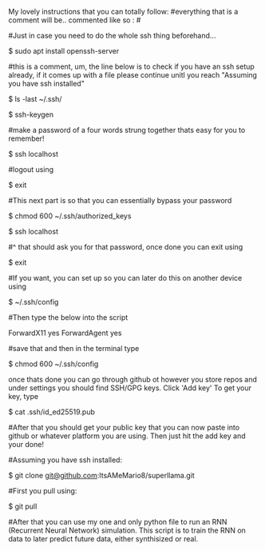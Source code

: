 My lovely instructions that you can totally follow:
#everything that is a comment will be.. commented like so : #

#Just in case you need to do the whole ssh thing beforehand...

$ sudo apt install openssh-server

#this is a comment, um, the line below is to check if you have an ssh setup already, if it comes up with a file please continue unitl you reach "Assuming you have ssh installed"

$ ls -last ~/.ssh/

$ ssh-keygen

#make a password of a four words strung together thats easy for you to remember!

$ ssh localhost

#logout using

$ exit

#This next part is so that you can essentially bypass your password

$ chmod 600 ~/.ssh/authorized_keys

$ ssh localhost

#^ that should ask you for that password, once done you can exit using

$ exit

#If you want, you can set up so you can later do this on another device using

$ ~/.ssh/config

#Then type the below into the script

ForwardX11 yes
ForwardAgent yes

#save that and then in the terminal type

$ chmod 600 ~/.ssh/config

once thats done you can go through github ot however you store repos and under settings you should find SSH/GPG keys.
Click 'Add key' 
To get your key, type

$ cat .ssh/id_ed25519.pub

#After that you should get your public key that you can now paste into github or whatever platform you are using. Then just hit the add key and your done!

#Assuming you have ssh installed:

$ git clone git@github.com:ItsAMeMario8/superllama.git

#First you pull using:

$ git pull

#After that you can use my one and only python file to run an RNN (Recurrent Neural Network) simulation. This script is to train the RNN on data to later predict future data, either synthisized or real.
